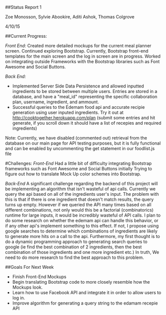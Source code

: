 ##Status Report 1

Zoe Monosson, Sylvie Abookire, Aditi Ashok, Thomas Colgrove

4/10/15

##Current Progress:

*Front End:*
Created more detailed mockups for the current meal planner screen.
Continued exploring Bootstrap.
	Currently, Bootstrap front-end templates for the main screen and the log in screen are in progress.
Worked on integrating outside Frameworks with the Bootstrap libraries such as Font Awesome and Social Buttons.

*Back End:*
- Implemented Server Side Data Persistence and allowed inputted ingredients to be stored between multiple users. Entries are stored in a database, and have a "meal_id" representing the specific collaboration plan, username, ingredient, and ammount. 
-  Successful queries to the Edemam food api and accurate recipie generation using user inputed ingredients. Try it out at http://cooktogether.herokuapp.com/plan (submit some entries and hit generate, if you scroll down it should have a list of recepies and required ingredients)


Note: Currently, we have disabled (commented out) retrieval from the database on our main page for API testing purposes, but it is fully functional and can be enabled by uncommenting the get statement in our foodlist.js file

#Challenges:
*Front-End*
Had a little bit of difficulty integrating Bootstrap frameworks such as Font Awesome and Social Buttons initially
Trying to figure out how to translate Mock Up color schemes into Bootstrap.

*Back-End*
A significant challenge regarding the backend of this project will be implementing an algorithm that isn't wasteful of api calls. Currently we query the api based on all of the ingredients user's input. The problem with this is that if there is one ingredient that doesn't match results, the query turns up empty. However if we queried the API many times based on all different combinations, not only would this be a factorial (combinatorics) runtime for large inputs, it would be incredibly wasteful of API calls. I plan to do some research on whether the edemam api can handle this behavior, or if any other api's implement something to this effect. 
If not, I propose using google searches to determine which combinations of ingredients are likely to generate more hits on a call to the api. Furthermore, my first thought is to do a dynamic programming approach to generating search queries to google (ie find the best combination of 2 ingredients, then the best combination of those ingredients and one more ingredient etc.) In truth, We need to do more research to find the best approach to this problem.

##Goals For Next Week
- Finish Front-End Mockups
- Begin translating Bootstrap code to more closely resemble how the Mockups look.
- Learn how to use Facebook API and integrate it in order to allow users to log in.
- Improve algorithm for generating a query string to the edamam recepie API





